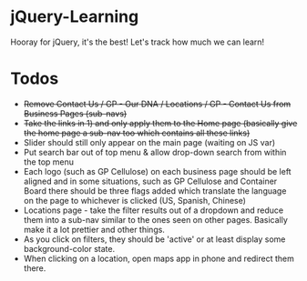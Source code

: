 jQuery-Learning
===============

Hooray for jQuery, it's the best! Let's track how much we can learn!

**Todos**
=====
- ~~Remove Contact Us / GP - Our DNA / Locations / GP - Contact Us from Business Pages (sub-navs)~~
- ~~Take the links in 1) and only apply them to the Home page (basically give the home page a sub-nav too which contains all these links)~~
- Slider should still only appear on the main page (waiting on JS var)
- Put search bar out of top menu & allow drop-down search from within the top menu
- Each logo (such as GP Cellulose) on each business page should be left aligned and in some situations, such as GP Cellulose and Container Board there should be three flags added which translate the language on the page to whichever is clicked (US, Spanish, Chinese)
- Locations page - take the filter results out of a dropdown and reduce them into a sub-nav similar to the ones seen on other pages. Basically make it a lot prettier and other things.
- As you click on filters, they should be 'active' or at least display some background-color state.
- When clicking on a location, open maps app in phone and redirect them there.
